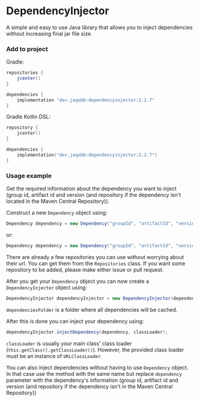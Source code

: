 DependencyInjector
=========

A simple and easy to use Java library that allows you to inject dependencies without increasing final jar file size.

### Add to project

Gradle:

```groovy
repositories {
	jcenter()
}

dependencies {
	implementation "dev.jaqobb:dependencyinjector:2.2.7"
}
```

Gradle Kotlin DSL:

```kotlin
repository {
	jcenter()
}

dependencies {
	implementation("dev.jaqobb:dependencyinjector:2.2.7")
}
```

### Usage example

Get the required information about the dependency you want to inject (group id, artifact id and version (and repository if the dependency isn't located in the Maven Central Repository)).

Construct a new `Dependency` object using:

```java
Dependency dependency = new Dependency("groupId", "artifactId", "version");
```

or:

```java
Dependency dependency = new Dependency("groupId", "artifactId", "version", "repositoryUrl");
```

There are already a few repositories you can use without worrying about their url. You can get them from the `Repositories` class. If you want some repository to be added, please make either issue or pull request.

After you get your `Dependency` object you can now create a `DependencyInjector` object using:

```java
DependencyInjector dependencyInjector = new DependencyInjector(dependenciesFolder);
```

`dependenciesFolder` is a folder where all dependencies will be cached.

After this is done you can inject your dependency using:

```java
dependencyInjector.injectDependency(dependency, classLoader);
```

`classLoader` is usually your main class' class loader (`this.getClass().getClassLoader()`). However, the provided class loader must be an instance of `URLClassLoader`.

You can also inject dependencies without having to use `Dependency` object. In that case use the method with the same name but replace `dependency` parameter with the dependency's information (group id, artifact id and version (and repository if the dependency isn't in the Maven Central Repository))
